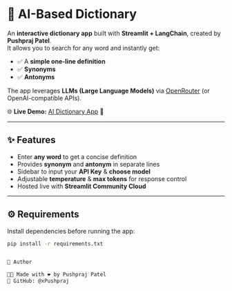 # 📘 AI-Based Dictionary

An **interactive dictionary app** built with **Streamlit + LangChain**, created by **Pushpraj Patel**.  
It allows you to search for any word and instantly get:

- ✅ A **simple one-line definition**  
- ✅ **Synonyms**  
- ✅ **Antonyms**  

The app leverages **LLMs (Large Language Models)** via [OpenRouter](https://openrouter.ai/) (or OpenAI-compatible APIs).  

🌐 **Live Demo:** [AI Dictionary App](https://ai-dict-pushpz.streamlit.app/) 🚀  

---

## ✨ Features
- Enter **any word** to get a concise definition  
- Provides **synonym** and **antonym** in separate lines  
- Sidebar to input your **API Key** & **choose model**  
- Adjustable **temperature** & **max tokens** for response control  
- Hosted live with **Streamlit Community Cloud**  

---

## ⚙️ Requirements
Install dependencies before running the app:

```bash
pip install -r requirements.txt


🙌 Author

👨‍💻 Made with ❤️ by Pushpraj Patel
🔗 GitHub: @xPushpraj
